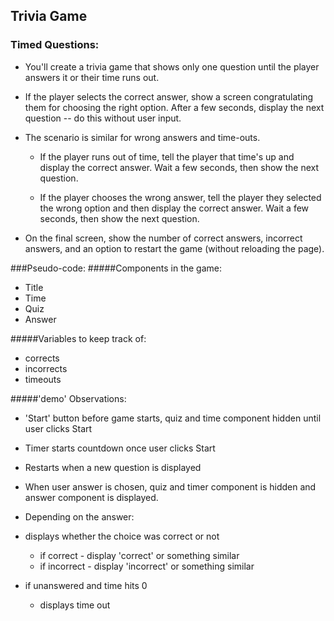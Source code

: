 ## Trivia Game

### Timed Questions:

- You'll create a trivia game that shows only one question until the player answers it or their time runs out.

* If the player selects the correct answer, show a screen congratulating them for choosing the right option. After a few seconds, display the next question -- do this without user input.

* The scenario is similar for wrong answers and time-outs.

  - If the player runs out of time, tell the player that time's up and display the correct answer. Wait a few seconds, then show the next question.

  - If the player chooses the wrong answer, tell the player they selected the wrong option and then display the correct answer. Wait a few seconds, then show the next question.

* On the final screen, show the number of correct answers, incorrect answers, and an option to restart the game (without reloading the page).

###Pseudo-code:
#####Components in the game:

- Title
- Time
- Quiz
- Answer

#####Variables to keep track of:

- corrects
- incorrects
- timeouts

#####'demo' Observations:

- 'Start' button before game starts, quiz and time component hidden until user clicks Start
- Timer starts countdown once user clicks Start
- Restarts when a new question is displayed
- When user answer is chosen, quiz and timer component is hidden and answer component is displayed.

- Depending on the answer:
- displays whether the choice was correct or not
  - if correct - display 'correct' or something similar
  - if incorrect - display 'incorrect' or something similar
- if unanswered and time hits 0
  - displays time out
